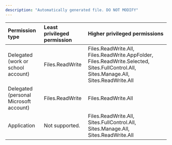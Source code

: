 ```yaml
---
description: "Automatically generated file. DO NOT MODIFY"
---
```


|Permission type|Least privileged permission|Higher privileged permissions|
|:---|:---|:---|
|Delegated (work or school account)|Files.ReadWrite|Files.ReadWrite.All, Files.ReadWrite.AppFolder, Files.ReadWrite.Selected, Sites.FullControl.All, Sites.Manage.All, Sites.ReadWrite.All|
|Delegated (personal Microsoft account)|Files.ReadWrite|Files.ReadWrite.All|
|Application|Not supported.|Files.ReadWrite.All, Sites.FullControl.All, Sites.Manage.All, Sites.ReadWrite.All|

